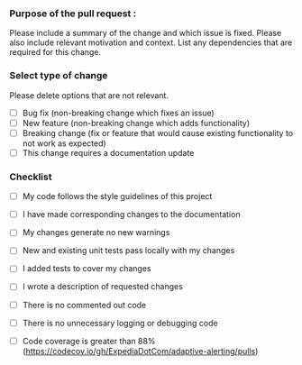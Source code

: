 ### Purpose of the pull request :
Please include a summary of the change and which issue is fixed. Please also include relevant motivation and context. List any dependencies that are required for this change.

### Select type of change
Please delete options that are not relevant.
- [ ] Bug fix (non-breaking change which fixes an issue)
- [ ] New feature (non-breaking change which adds functionality)
- [ ] Breaking change (fix or feature that would cause existing functionality to not work as expected)
- [ ] This change requires a documentation update

### Checklist
- [ ] My code follows the style guidelines of this project
- [ ] I have made corresponding changes to the documentation
- [ ] My changes generate no new warnings
- [ ] New and existing unit tests pass locally with my changes
- [ ] I added tests to cover my changes
- [ ] I wrote a description of requested changes  
- [ ] There is no commented out code
- [ ] There is no unnecessary logging or debugging code
- [ ] Code coverage is greater than 88% (https://codecov.io/gh/ExpediaDotCom/adaptive-alerting/pulls)


